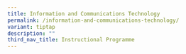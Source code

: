 ```yaml
---
title: Information and Communications Technology
permalink: /information-and-communications-technology/
variant: tiptap
description: ""
third_nav_title: Instructional Programme
---
```

